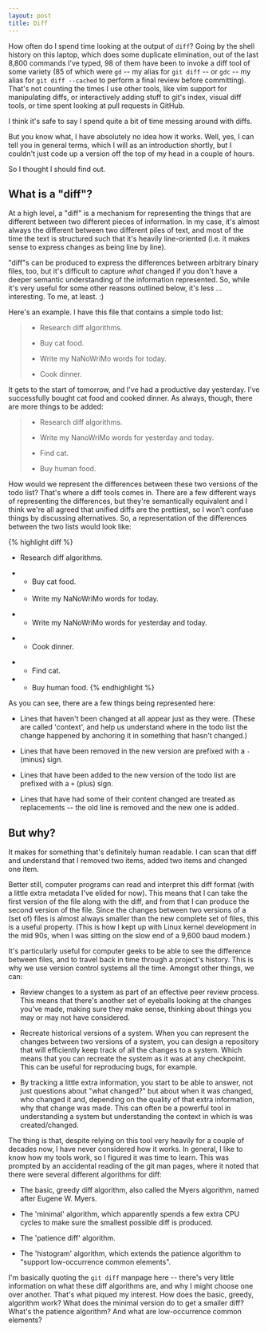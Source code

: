 ```yaml
---
layout: post
title: Diff
---
```

How often do I spend time looking at the output of `diff`? Going by the shell
history on this laptop, which does some duplicate elimination, out of the last
8,800 commands I've typed, 98 of them have been to invoke a diff tool of some
variety (85 of which were `gd` -- my alias for `git diff` -- or `gdc` -- my
alias for `git diff --cached` to perform a final review before committing).
That's not counting the times I use other tools, like vim support for
manipulating diffs, or interactively adding stuff to git's index, visual diff
tools, or time spent looking at pull requests in GitHub.

I think it's safe to say I spend quite a bit of time messing around with diffs.

But you know what, I have absolutely no idea how it works. Well, yes, I can
tell you in general terms, which I will as an introduction shortly, but I
couldn't just code up a version off the top of my head in a couple of hours.

So I thought I should find out.

## What is a "diff"?

At a high level, a "diff" is a mechanism for representing the things that are
different between two different pieces of information. In my case, it's almost
always the different between two different piles of text, and most of the time
the text is structured such that it's heavily line-oriented (i.e. it makes
sense to express changes as being line by line).

"diff"s can be produced to express the differences between arbitrary binary
files, too, but it's difficult to capture *what* changed if you don't have a
deeper semantic understanding of the information represented. So, while it's
very useful for some other reasons outlined below, it's less ... interesting.
To me, at least. :)

Here's an example. I have this file that contains a simple todo list:

> * Research diff algorithms.
>
> * Buy cat food.
>
> * Write my NaNoWriMo words for today.
>
> * Cook dinner.

It gets to the start of tomorrow, and I've had a productive day yesterday. I've
successfully bought cat food and cooked dinner. As always, though, there are
more things to be added:

> * Research diff algorithms.
>
> * Write my NanoWriMo words for yesterday and today.
>
> * Find cat.
>
> * Buy human food.

How would we represent the differences between these two versions of the todo
list? That's where a diff tools comes in. There are a few different ways of
representing the differences, but they're semantically equivalent and I think
we're all agreed that unified diffs are the prettiest, so I won't confuse
things by discussing alternatives. So, a representation of the differences
between the two lists would look like:

{% highlight diff %}
  * Research diff algorithms.
- * Buy cat food.
- * Write my NaNoWriMo words for today.
+ * Write my NaNoWriMo words for yesterday and today.
- * Cook dinner.
+ * Find cat.
+ * Buy human food.
{% endhighlight %}

As you can see, there are a few things being represented here:

* Lines that haven't been changed at all appear just as they were. (These are
  called 'context', and help us understand where in the todo list the change
  happened by anchoring it in something that hasn't changed.)

* Lines that have been removed in the new version are prefixed with a `-`
  (minus) sign.

* Lines that have been added to the new version of the todo list are prefixed
  with a `+` (plus) sign.

* Lines that have had some of their content changed are treated as replacements
  -- the old line is removed and the new one is added.

## But why?

It makes for something that's definitely human readable. I can scan that diff
and understand that I removed two items, added two items and changed one item.

Better still, computer programs can read and interpret this diff format (with a
little extra metadata I've elided for now). This means that I can take the
first version of the file along with the diff, and from that I can produce the
second version of the file. Since the changes between two versions of a (set
of) files is almost always smaller than the new complete set of files, this is
a useful property. (This is how I kept up with Linux kernel development in the
mid 90s, when I was sitting on the slow end of a 9,600 baud modem.)

It's particularly useful for computer geeks to be able to see the difference
between files, and to travel back in time through a project's history. This is
why we use version control systems all the time. Amongst other things, we can:

* Review changes to a system as part of an effective peer review process. This
  means that there's another set of eyeballs looking at the changes you've
  made, making sure they make sense, thinking about things you may or may not
  have considered.

* Recreate historical versions of a system. When you can represent the changes
  between two versions of a system, you can design a repository that will
  efficiently keep track of all the changes to a system. Which means that you
  can recreate the system as it was at any checkpoint. This can be useful for
  reproducing bugs, for example.

* By tracking a little extra information, you start to be able to answer, not
  just questions about "what changed?" but about when it was changed, who
  changed it and, depending on the quality of that extra information, why that
  change was made. This can often be a powerful tool in understanding a system
  but understanding the context in which is was created/changed.

The thing is that, despite relying on this tool very heavily for a couple of
decades now, I have never considered how it works. In general, I like to know
how my tools work, so I figured it was time to learn. This was prompted by an
accidental reading of the git man pages, where it noted that there were several
different algorithms for diff:

* The basic, greedy diff algorithm, also called the Myers algorithm, named
  after Eugene W. Myers.

* The 'minimal' algorithm, which apparently spends a few extra CPU cycles to
  make sure the smallest possible diff is produced.

* The 'patience diff' algorithm.

* The 'histogram' algorithm, which extends the patience algorithm to "support
  low-occurrence common elements".

I'm basically quoting the `git diff` manpage here -- there's very little
information on what these diff algorithms are, and why I might choose one over
another. That's what piqued my interest. How does the basic, greedy, algorithm
work? What does the minimal version do to get a smaller diff? What's the
patience algorithm? And what are low-occurrence common elements?
